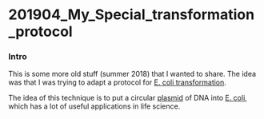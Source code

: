 # 201904_My_Special_transformation_protocol
### Intro
This is some more old stuff (summer 2018) that I wanted to share. The idea was that I was trying to adapt a protocol for 
[E. coli transformation](Studies_on_Transformation_of_Escherichia_coli_with_Plasmids.pdf). 

The idea of this technique is to put a circular [plasmid](https://en.wikipedia.org/wiki/Plasmid) of DNA into [E. coli](https://en.wikipedia.org/wiki/Escherichia_coli), which
has a lot of useful applications in life science. 
